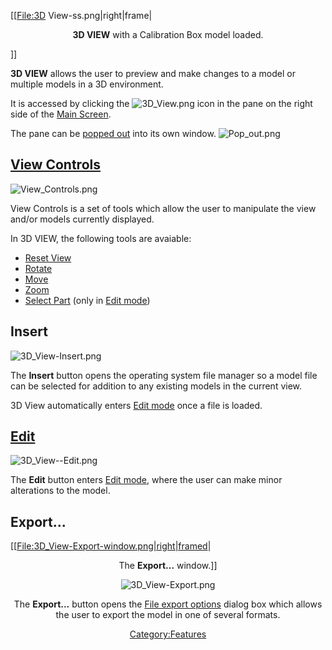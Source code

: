 \[\[<File:3D> View-ss.png|right|frame|

<center>

**3D VIEW** with a Calibration Box model loaded.

</center>

\]\]

**3D VIEW** allows the user to preview and make changes to a model or
multiple models in a 3D environment.

It is accessed by clicking the ![3D\_View.png](http://wiki.mattercontrol.com/images/c/cb/3D_View.png
"3D_View.png") icon in the pane on the right side of the [Main
Screen](main-screen.md).

The pane can be [popped out](pop-out.md) into its own window.
![Pop\_out.png](http://wiki.mattercontrol.com/images/7/74/Pop_out.png "Pop_out.png")

## [View Controls](view-controls.md)

![View\_Controls.png](http://wiki.mattercontrol.com/images/b/ba/View_Controls.png "View_Controls.png")

View Controls is a set of tools which allow the user to manipulate the
view and/or models currently displayed.

In 3D VIEW, the following tools are avaiable:

  - [Reset View](view-controls.md#Reset_View)
  - [Rotate](view-controls.md#Rotate)
  - [Move](view-controls.md#Move)
  - [Zoom](view-controls.md#Zoom)
  - [Select Part](view-controls.md#Select_Part) (only in [Edit
    mode](3d-view/edit))

## Insert

![3D\_View-Insert.png](http://wiki.mattercontrol.com/images/1/13/3D_View-Insert.png "3D_View-Insert.png")

The **Insert** button opens the operating system file manager so a model
file can be selected for addition to any existing models in the current
view.

3D View automatically enters [Edit mode](3d-view/edit) once a
file is loaded.

## [Edit](3d-view/edit)

![3D\_View--Edit.png](http://wiki.mattercontrol.com/images/e/ed/3D_View--Edit.png "3D_View--Edit.png")

The **Edit** button enters [Edit mode](3d-view/edit), where
the user can make minor alterations to the
model.  

## Export...

\[\[[File:3D\_View-Export-window.png|right|framed](File:3D_View-Export-window.png%7Cright%7Cframed)|

<center>

The **Export...** window.\]\]

![3D\_View-Export.png](http://wiki.mattercontrol.com/images/e/e5/3D_View-Export.png "3D_View-Export.png")

The **Export...** button opens the [File export
options](file-export-options.md) dialog box which allows the
user to export the model in one of several formats.

[Category:Features](category:features)
